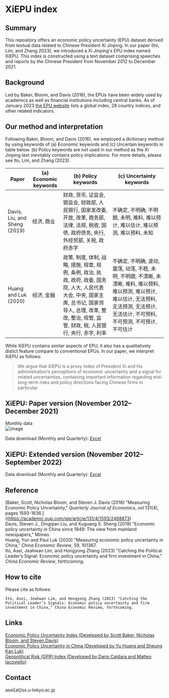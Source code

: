 # XiEPU index
## Summary
This repository offers an economic policy uncertainty (EPU) dataset derived from textual data related to Chinese President Xi Jinping. In our paper (Ito, Lim, and Zhang 2023), we introduced a Xi Jinping's EPU index named XiEPU. This index is constructed using a text dataset comprising speeches and reports by the Chinese President from November 2012 to December 2021.

## Background
 Led by Baker, Bloom, and Davis (2016), the EPUs have been widely used by academics as well as financial institutions including central banks. As of January 2023 [the EPU website](https://www.policyuncertainty.com/) lists a global index, 28 country indices, and other related indicators.
 
 
## Our method and interpretation
Following Baker, Bloom, and Davis (2016), we employed a dictionary method by using keywords of (a) Economic keywords and (c) Uncertain keywords in table below. (b) Policy keywords are not used in our method as the Xi Jinping text inevitably contains policy implications. For more details, please see Ito, Lim, and Zhang (2023). 


| Paper               | (a) Economic keywords |(b) Policy keywords |(c) Uncertainty keywords |
| -------------       | -------------         |------------- |------------- |
| Davis, Liu, and Sheng (2019)   | 经济, 商业             | 财政, 货币, 证监会, 银监会, 财政部, 人民银行, 国家发改委,  开放, 改革, 商务部, 法律, 法规, 税收, 国债, 政府债务, 央行, 外经贸部, 关税, 政府赤字  | 不确定, 不明确, 不明朗, 未明, 难料, 难以预计, 难以估计, 难以预测, 难以预料, 未知 |
| Huang and Luk (2020)| 经济, 金融             | 政策, 制度, 体制, 战略, 措施, 规章, 规例, 条例, 政治, 执政, 政府, 政委, 国务院, 人大, 人民代表大会, 中央, 国家主席, 总书记, 国家领导人, 总理, 改革, 整改, 整治, 规管, 监管, 财政, 税, 人民银行, 央行, 赤字, 利率 | 不确定, 不明确, 波动, 震荡, 动荡, 不稳, 未明, 不明朗, 不清晰, 未清晰, 难料, 难以预料, 难以预测, 难以预计, 难以估计, 无法预料, 无法预测, 无法预计, 无法估计, 不可预料, 不可预测, 不可预计, 不可估计 |  

While XiEPU contains similar aspects of EPU, it also has a qualitatively distict feature compare to conventional EPUs. In our paper, we interpret XiEPU as follows:
> We argue that XiEPU is a proxy index of President Xi and his administration’s perceptions of economic uncertainty and a signal for related uncertainties, containing important information regarding mid-long-term risks and policy directions facing Chinese firms in particular. 

## XiEPU: Paper version (November 2012–December 2021)
Monthly data  
![image](https://user-images.githubusercontent.com/63130024/211631172-5a4b5b18-0419-4944-8125-c853963b3fff.png)

Data download (Monthly and Quarterly): [Excel](https://github.com/ASEIITO/xiepu/raw/main/XiEPU_until_Dec_2021.xlsx)

## XiEPU: Extended version (November 2012–September 2022)

Data download (Monthly and Quarterly): [Excel](https://github.com/ASEIITO/xiepu/raw/main/XiEPU_until_Sep_2022.xlsx)

## Reference  
[Baker, Scott, Nicholas Bloom, and Steven J. Davis (2016) "Measuring Economic Policy Uncertainty," *Quarterly Journal of Economics*, vol 131(4), pages 1593-1636.]((https://academic.oup.com/qje/article/131/4/1593/2468873)  
Davis, Steven J., Dingqian Liu, and Xuguang S. Sheng (2019) "Economic policy uncertainty in China since 1949: The view from mainland newspapers," Mimeo.  
Huang, Yun and Paul Luk (2020) "Measuring economic policy uncertainty in China," *China Economic Review*, 59, 101367.  
Ito, Asei, Jeahwan Lim, and Hongyong Zhang (2023) "Catching the Political Leader’s Signal: Economic policy uncertainty and firm investment in China," *China Economic Review*, forthcoming.    

## How to cite
Please cite as follows:
```
Ito, Asei, Jeahwan Lim, and Hongyong Zhang (2023) "Catching the Political Leader’s Signals: Economic policy uncertainty and firm investment in China," China Economic Review, forthcoming.
```

## Links
[Economic Policy Uncertainty Index (Developed by Scott Baker, Nicholas Bloom, and Steven Davis)](https://www.policyuncertainty.com/)   
[Economic Policy Uncertainty in China (Developed by Yu Huang and Sheung Kan Luk)](https://economicpolicyuncertaintyinchina.weebly.com/)  
[Geopolitical Risk (GPR) Index (Developed by Dario Caldara and Matteo Iacoviello)](https://www.matteoiacoviello.com/gpr.htm)

## Contact
asei[at]iss.u-tokyo.ac.jp
